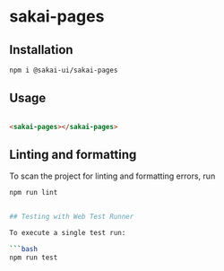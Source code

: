 # sakai-pages

## Installation

```bash
npm i @sakai-ui/sakai-pages
```

## Usage

```html

<sakai-pages></sakai-pages>

```

## Linting and formatting

To scan the project for linting and formatting errors, run

```bash
npm run lint


## Testing with Web Test Runner

To execute a single test run:

```bash
npm run test
```
